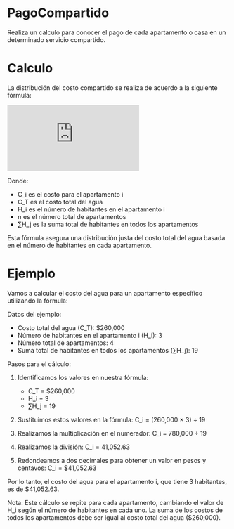 # PagoCompartido
Realiza un calculo para conocer el pago de cada apartamento o casa en un determinado servicio compartido.

# Calculo
La distribución del costo compartido se realiza de acuerdo a la siguiente fórmula:

![formula](https://latex.codecogs.com/gif.latex?C_i%20%3D%20%5Cfrac%7BC_T%20%5Ccdot%20H_i%7D%7B%5Csum_%7Bj%3D1%7D%5E%7Bn%7D%20H_j%7D)

Donde:
- C_i es el costo para el apartamento i
- C_T es el costo total del agua
- H_i es el número de habitantes en el apartamento i
- n es el número total de apartamentos
- ∑H_j es la suma total de habitantes en todos los apartamentos

Esta fórmula asegura una distribución justa del costo total del agua basada en el número de habitantes en cada apartamento.

# Ejemplo

Vamos a calcular el costo del agua para un apartamento específico utilizando la fórmula:

Datos del ejemplo:
- Costo total del agua (C_T): $260,000
- Número de habitantes en el apartamento i (H_i): 3
- Número total de apartamentos: 4
- Suma total de habitantes en todos los apartamentos (∑H_j): 19

Pasos para el cálculo:

1. Identificamos los valores en nuestra fórmula:
   - C_T = $260,000
   - H_i = 3
   - ∑H_j = 19

2. Sustituimos estos valores en la fórmula:
   C_i = (260,000 × 3) ÷ 19

3. Realizamos la multiplicación en el numerador:
   C_i = 780,000 ÷ 19

4. Realizamos la división:
   C_i = 41,052.63

5. Redondeamos a dos decimales para obtener un valor en pesos y centavos:
   C_i = $41,052.63

Por lo tanto, el costo del agua para el apartamento i, que tiene 3 habitantes, es de $41,052.63.

Nota: Este cálculo se repite para cada apartamento, cambiando el valor de H_i según el número de habitantes en cada uno. La suma de los costos de todos los apartamentos debe ser igual al costo total del agua ($260,000).
